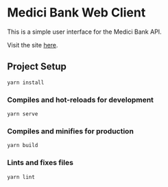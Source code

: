# Medici Bank Web Client

This is a simple user interface for the Medici Bank API.

Visit the site [here](https://medici-bank.netlify.app/).

## Project Setup

```
yarn install
```

### Compiles and hot-reloads for development

```
yarn serve
```

### Compiles and minifies for production

```
yarn build
```

### Lints and fixes files

```
yarn lint
```
